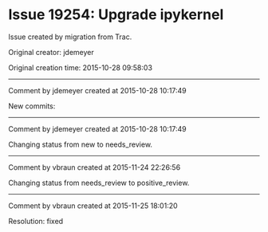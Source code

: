 # Issue 19254: Upgrade ipykernel

Issue created by migration from Trac.

Original creator: jdemeyer

Original creation time: 2015-10-28 09:58:03




---

Comment by jdemeyer created at 2015-10-28 10:17:49

New commits:


---

Comment by jdemeyer created at 2015-10-28 10:17:49

Changing status from new to needs_review.


---

Comment by vbraun created at 2015-11-24 22:26:56

Changing status from needs_review to positive_review.


---

Comment by vbraun created at 2015-11-25 18:01:20

Resolution: fixed
